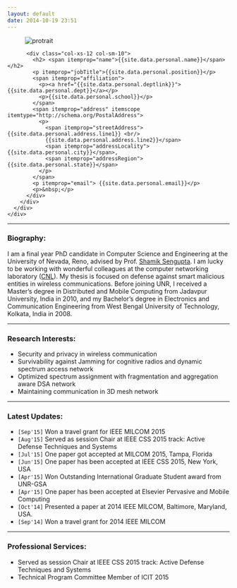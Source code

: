 ```yaml
---
layout: default
date: 2014-10-19 23:51
---
```



<div itemscope itemtype="http://schema.org/Person" >
  <div class="row">
  <div class="col-xs-12 col-sm-3 text-center">
    <figure>
      <img src="/assets/images/protrait2.png" alt="protrait" class=" img-responsive">
    </figure>
  </div>
    <div class="col-sm-9">
      <div class="profile">
        <div class="col-sm-12">

          <div class="col-xs-12 col-sm-10">
            <h2> <span itemprop="name">{{site.data.personal.name}}</span></h2>
            <p itemprop="jobTitle">{{site.data.personal.position}}</p>
            <span itemprop="affiliation">
              <p><a href="{{site.data.personal.deptlink}}">{{site.data.personal.dept}}</a></p>
              <p>{{site.data.personal.school}}</p>
            </span>
            <span itemprop="address" itemscope itemtype="http://schema.org/PostalAddress">
              <p>
                <span itemprop="streetAddress">{{site.data.personal.address.line1}} <br/>
                {{site.data.personal.address.line2}}</span>
                <span itemprop="addressLocality">{{site.data.personal.city}}</span>,
                <span itemprop="addressRegion">{{site.data.personal.state}}</span>
              </p>
            </span>
            <p itemprop="email"> {{site.data.personal.email}}</p>
            <p>&nbsp;</p>
          </div>
        </div>
      </div>
    </div>
  </div>
</div>

----------------------------------

### Biography:

I am a final year PhD candidate in Computer Science and Engineering at the University of Nevada, Reno, advised by Prof. [Shamik Sengupta](http://www.cse.unr.edu/~shamik/). I am lucky to be working with wonderful colleagues at the computer networking laboratory ([CNL](http://cnl.cse.unr.edu)). My thesis is focused on defense against smart malicious entities in wireless communications. Before joining UNR, I received a Master’s degree in Distributed and Mobile Computing from Jadavpur University, India in 2010, and my Bachelor’s degree in Electronics and Communication Engineering from West Bengal University of Technology, Kolkata, India in 2008. 

___________________________________

### Research Interests:
- Security and privacy in wireless communication
- Survivability against Jamming for cognitive radios and dynamic spectrum access network
- Optimized spectrum assignment with fragmentation and aggregation aware DSA network
- Maintaining communication in 3D mesh network

----------------------------------

### Latest Updates:
- `[Sep'15]`  Won a travel grant for IEEE MILCOM 2015
- `[Aug'15]`  Served as session Chair at IEEE CSS 2015 track: Active Defense Techniques and Systems 
- `[Jul'15]`  One paper got accepted at MILCOM 2015, Tampa, Florida
- `[Jun'15]`  One paper has been accepted at IEEE CSS 2015, New York, USA
- `[Apr'15]`  Won Outstanding International Graduate Student award from UNR-GSA
- `[Apr'15]`  One paper has been accepted at Elsevier Pervasive and Mobile Computing
- `[Oct'14]`  Presented a paper at 2014 IEEE MILCOM, Baltimore, Maryland, USA.
- `[Sep'14]`  Won a travel grant for 2014 IEEE MILCOM

----------------------------------

### Professional Services:
- Served as session Chair at IEEE CSS 2015 track: Active Defense Techniques and Systems
- Technical Program Committee Member of ICIT 2015

